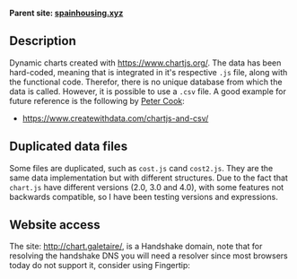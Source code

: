 **Parent site: [spainhousing.xyz](https://spainhousing.xyz)**

## Description

Dynamic charts created with https://www.chartjs.org/. The data has been hard-coded, meaning that is integrated in it's respective ``.js`` file, along with the functional code. Therefor, there is no unique database from which the data is called. However, it is possible to use a ``.csv`` file. A good example for future reference is the following by [Peter Cook](https://twitter.com/peter_r_cook):
* https://www.createwithdata.com/chartjs-and-csv/

## Duplicated data files

Some files are duplicated, such as ``cost.js`` cand ``cost2.js``. They are the same data implementation but with different structures. Due to the fact that ``chart.js`` have different versions (2.0, 3.0 and 4.0), with some features not backwards compatible, so I have been testing versions and expressions.

## Website access

The site: http://chart.galetaire/, is a Handshake domain, note that for resolving the handshake DNS you will need a resolver since most browsers today do not support it, consider using Fingertip:
